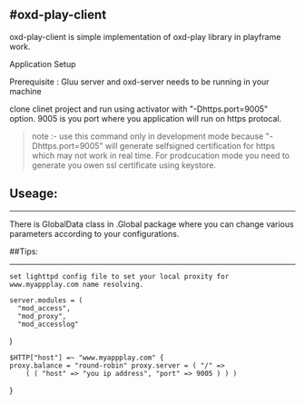 
#oxd-play-client
----
oxd-play-client is simple implementation of oxd-play library in playframe work.

Application Setup

Prerequisite : Gluu server and oxd-server needs to be running in your machine

clone clinet project and run using activator with "-Dhttps.port=9005" option.
9005 is you port where you application will run on https protocal.

>note :- use this command only in development mode because "-Dhttps.port=9005" will generate selfsigned certification for https which may not work in real time. For prodcucation mode you need to generate you owen ssl certificate using keystore.

## Useage:

---

There is GlobalData class in .Global package where you can change various parameters according to your configurations.


##Tips:

---

    set lighttpd config file to set your local proxity for www.myappplay.com name resolving.

    server.modules = (
      "mod_access",
      "mod_proxy",
      "mod_accesslog"
)


    $HTTP["host"] =~ "www.myappplay.com" {
    proxy.balance = "round-robin" proxy.server = ( "/" =>
        ( ( "host" => "you ip address", "port" => 9005 ) ) )
}

